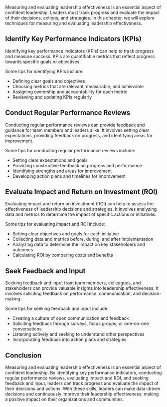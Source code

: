 
Measuring and evaluating leadership effectiveness is an essential aspect of confident leadership. Leaders must track progress and evaluate the impact of their decisions, actions, and strategies. In this chapter, we will explore techniques for measuring and evaluating leadership effectiveness.

Identify Key Performance Indicators (KPIs)
------------------------------------------

Identifying key performance indicators (KPIs) can help to track progress and measure success. KPIs are quantifiable metrics that reflect progress towards specific goals or objectives.

Some tips for identifying KPIs include:

* Defining clear goals and objectives
* Choosing metrics that are relevant, measurable, and achievable
* Assigning ownership and accountability for each metric
* Reviewing and updating KPIs regularly

Conduct Regular Performance Reviews
-----------------------------------

Conducting regular performance reviews can provide feedback and guidance for team members and leaders alike. It involves setting clear expectations, providing feedback on progress, and identifying areas for improvement.

Some tips for conducting regular performance reviews include:

* Setting clear expectations and goals
* Providing constructive feedback on progress and performance
* Identifying strengths and areas for improvement
* Developing action plans and timelines for improvement

Evaluate Impact and Return on Investment (ROI)
----------------------------------------------

Evaluating impact and return on investment (ROI) can help to assess the effectiveness of leadership decisions and strategies. It involves analyzing data and metrics to determine the impact of specific actions or initiatives.

Some tips for evaluating impact and ROI include:

* Setting clear objectives and goals for each initiative
* Collecting data and metrics before, during, and after implementation
* Analyzing data to determine the impact on key stakeholders and outcomes
* Calculating ROI by comparing costs and benefits

Seek Feedback and Input
-----------------------

Seeking feedback and input from team members, colleagues, and stakeholders can provide valuable insights into leadership effectiveness. It involves soliciting feedback on performance, communication, and decision-making.

Some tips for seeking feedback and input include:

* Creating a culture of open communication and feedback
* Soliciting feedback through surveys, focus groups, or one-on-one conversations
* Listening actively and seeking to understand other perspectives
* Incorporating feedback into action plans and strategies

Conclusion
----------

Measuring and evaluating leadership effectiveness is an essential aspect of confident leadership. By identifying key performance indicators, conducting regular performance reviews, evaluating impact and ROI, and seeking feedback and input, leaders can track progress and evaluate the impact of their decisions and actions. With these skills, leaders can make data-driven decisions and continuously improve their leadership effectiveness, making a positive impact on their organizations and communities.
